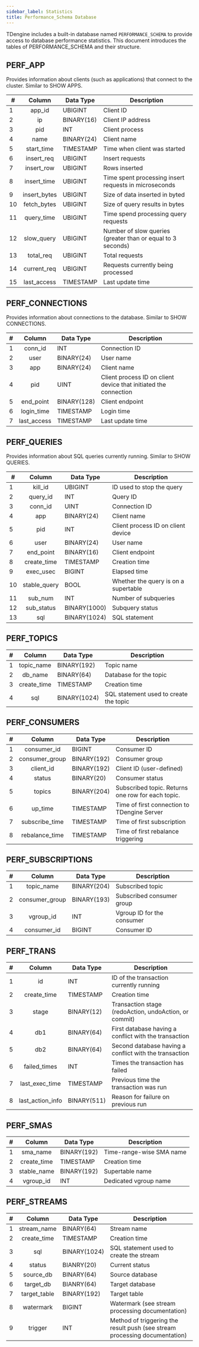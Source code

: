 ```yaml
---
sidebar_label: Statistics
title: Performance_Schema Database
---
```


TDengine includes a built-in database named `PERFORMANCE_SCHEMA` to provide access to database performance statistics. This document introduces the tables of PERFORMANCE_SCHEMA and their structure.

## PERF_APP

Provides information about clients (such as applications) that connect to the cluster. Similar to SHOW APPS.

| #   |    **Column**    | **Data Type** | **Description**                  |
| --- | :----------: | ------------ | ------------------------------- |
| 1   |    app_id    | UBIGINT      | Client ID                       |
| 2   |      ip      | BINARY(16)   | Client IP address                      |
| 3   |     pid      | INT          | Client process                   |
| 4   |     name     | BINARY(24)   | Client name                      |
| 5   |  start_time  | TIMESTAMP    | Time when client was started                  |
| 6   |  insert_req  | UBIGINT      | Insert requests                |
| 7   |  insert_row  | UBIGINT      | Rows inserted                 |
| 8   | insert_time  | UBIGINT      | Time spent processing insert requests in microseconds |
| 9   | insert_bytes | UBIGINT      | Size of data inserted in byted           |
| 10  | fetch_bytes  | UBIGINT      | Size of query results in bytes                  |
| 11  |  query_time  | UBIGINT      | Time spend processing query requests                |
| 12  |  slow_query  | UBIGINT      | Number of slow queries (greater than or equal to 3 seconds)  |
| 13  |  total_req   | UBIGINT      | Total requests                        |
| 14  | current_req  | UBIGINT      | Requests currently being processed          |
| 15  | last_access  | TIMESTAMP    | Last update time                    |

## PERF_CONNECTIONS

Provides information about connections to the database. Similar to SHOW CONNECTIONS.

| #   |    **Column**    | **Data Type** | **Description**                  |
| --- | :---------: | ------------ | -------------------------------------------------- |
| 1   |   conn_id   | INT          | Connection ID                                            |
| 2   |    user     | BINARY(24)   | User name                                             |
| 3   |     app     | BINARY(24)   | Client name                                         |
| 4   |     pid     | UINT         | Client process ID on client device that initiated the connection |
| 5   |  end_point  | BINARY(128)  | Client endpoint                                         |
| 6   | login_time  | TIMESTAMP    | Login time                                           |
| 7   | last_access | TIMESTAMP    | Last update time                                       |

## PERF_QUERIES

Provides information about SQL queries currently running. Similar to SHOW QUERIES.

| #   |    **Column**    | **Data Type** | **Description**                  |
| --- | :----------: | ------------ | ---------------------------- |
| 1   |   kill_id    | UBIGINT      | ID used to stop the query            |
| 2   |   query_id   | INT          | Query ID                      |
| 3   |   conn_id    | UINT         | Connection ID                      |
| 4   |     app      | BINARY(24)   | Client name                     |
| 5   |     pid      | INT          | Client process ID on client device |
| 6   |     user     | BINARY(24)   | User name                       |
| 7   |  end_point   | BINARY(16)   | Client endpoint                   |
| 8   | create_time  | TIMESTAMP    | Creation time                     |
| 9   |  exec_usec   | BIGINT       | Elapsed time                   |
| 10  | stable_query | BOOL         | Whether the query is on a supertable             |
| 11  |   sub_num    | INT          | Number of subqueries                   |
| 12  |  sub_status  | BINARY(1000) | Subquery status                   |
| 13  |     sql      | BINARY(1024) | SQL statement                     |

## PERF_TOPICS

| #   |    **Column**    | **Data Type** | **Description**                  |
| --- | :---------: | ------------ | ------------------------------ |
| 1   | topic_name  | BINARY(192)  | Topic name                     |
| 2   |   db_name   | BINARY(64)   | Database for the topic                |
| 3   | create_time | TIMESTAMP    | Creation time              |
| 4   |     sql     | BINARY(1024) | SQL statement used to create the topic |

## PERF_CONSUMERS

| #   |    **Column**    | **Data Type** | **Description**                  |
| --- | :------------: | ------------ | ----------------------------------------------------------- |
| 1   |  consumer_id   | BIGINT       | Consumer ID                                             |
| 2   | consumer_group | BINARY(192)  | Consumer group                                                    |
| 3   |   client_id    | BINARY(192)  | Client ID (user-defined) |
| 4   |     status     | BINARY(20)   | Consumer status                                              |
| 5   |     topics     | BINARY(204)  | Subscribed topic. Returns one row for each topic.              |
| 6   |    up_time     | TIMESTAMP    | Time of first connection to TDengine Server                                     |
| 7   | subscribe_time | TIMESTAMP    | Time of first subscription                                        |
| 8   | rebalance_time | TIMESTAMP    | Time of first rebalance triggering                                 |

## PERF_SUBSCRIPTIONS

| #   |    **Column**    | **Data Type** | **Description**                  |
| --- | :------------: | ------------ | ------------------------ |
| 1   |   topic_name   | BINARY(204)  | Subscribed topic           |
| 2   | consumer_group | BINARY(193)  | Subscribed consumer group         |
| 3   |   vgroup_id    | INT          | Vgroup ID for the consumer |
| 4   |  consumer_id   | BIGINT       | Consumer ID          |

## PERF_TRANS

| #   |    **Column**    | **Data Type** | **Description**                  |
| --- | :--------------: | ------------ | -------------------------------------------------------------- |
| 1   |        id        | INT          | ID of the transaction currently running                                           |
| 2   |   create_time    | TIMESTAMP    | Creation time                                                 |
| 3   |      stage       | BINARY(12)   | Transaction stage (redoAction, undoAction, or commit) |
| 4   |       db1        | BINARY(64)   | First database having a conflict with the transaction                               |
| 5   |       db2        | BINARY(64)   | Second database having a conflict with the transaction                               |
| 6   |   failed_times   | INT          | Times the transaction has failed                                           |
| 7   |  last_exec_time  | TIMESTAMP    | Previous time the transaction was run                                             |
| 8   | last_action_info | BINARY(511)  | Reason for failure on previous run                                     |

## PERF_SMAS

| #   |    **Column**    | **Data Type** | **Description**                  |
| --- | :---------: | ------------ | ------------------------------------------- |
| 1   |  sma_name   | BINARY(192)  | Time-range-wise SMA name |
| 2   | create_time | TIMESTAMP    | Creation time                                |
| 3   | stable_name | BINARY(192)  | Supertable name                        |
| 4   |  vgroup_id  | INT          | Dedicated vgroup name                      |

## PERF_STREAMS

| #   |    **Column**    | **Data Type** | **Description**                  |
| --- | :----------: | ------------ | --------------------------------------- |
| 1   | stream_name  | BINARY(64)   | Stream name                              |
| 2   | create_time  | TIMESTAMP    | Creation time                                |
| 3   |     sql      | BINARY(1024) | SQL statement used to create the stream             |
| 4   |    status    | BIANRY(20)   | Current status                              |
| 5   |  source_db   | BINARY(64)   | Source database                                |
| 6   |  target_db   | BIANRY(64)   | Target database                              |
| 7   | target_table | BINARY(192)  | Target table                      |
| 8   |  watermark   | BIGINT       | Watermark (see stream processing documentation)        |
| 9   |   trigger    | INT          | Method of triggering the result push (see stream processing documentation) |
